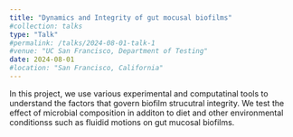 ```yaml
---
title: "Dynamics and Integrity of gut mocusal biofilms"
#collection: talks
type: "Talk"
#permalink: /talks/2024-08-01-talk-1
#venue: "UC San Francisco, Department of Testing"
date: 2024-08-01
#location: "San Francisco, California"
---
```


In this project, we use various experimental and computatinal tools to understand the factors that govern biofilm strucutral integrity. We test the effect of microbial composition in additon to diet and other environmental conditionss such as fluidid motions on gut mucosal biofilms. 
